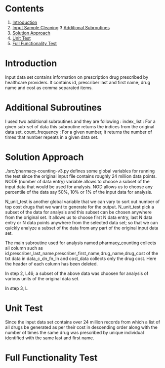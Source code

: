 # Contents 
1. [Introduction](README.md#Intro)
2. [Input Sample Cleaning](README.md#cleaning)
3.[Additional Subroutines](README.md#sub)
4. [Solution Approach](README.md#solapp)
5. [Unit Test ](README.md#unit-test )
6. [Full Functionality Test ](README.md#FFT)

# Introduction 
Input data set contains information on prescription drug prescribed by healthcare providers. It contains id, prescriber last and first name, drug name and cost as comma separated items.

# Additional Subroutines
I used two additional subroutines and they are following :
index_list : For a given sub-set of data this subroutine returns the indices from the original data set. 
count_frequency : For a given number, it returns the number of times that number repeats in a given data set. 

# Solution Approach 
./src/pharmacy‑counting-v3.py defines some global variables for running the test since the original input file contains roughly 24 million data points. NODE (number of data entry) variable allows to choose a subset of the input data that would be used for analysis. NOD allows us to choose any percentile of the data say 50%, 10% or 1% of the input data for analysis. 

N_unit_test is another global variable that we can vary to sort out number of top cost drugs that we want to generate for the output. N_unit_test pick a subset of the data for analysis and this subset can be chosen anywhere from the original set. It allows us to choose first N data entry, last N data entry or N data points anywhere from the selected data set; so that we can quickly analyze a subset of the data from any part of the original input data set. 

The main subroutine used for analysis named pharmacy_counting collects all column such as id,prescriber_last_name,prescriber_first_name,drug_name,drug_cost of the txt data in data_c_dn_fn_ln and cost_data collects only the drug cost. Here the header of each column has been deleted.  

In step 2, L46; a subset of the above data was choosen for analysis of various units of the original data set. 

In step 3, L  
 


# Unit Test 
Since the input data set contains over 24 million records from which a list of all drugs be generated as per their cost in descending order along with the number of times the same drug was prescribed by unique individual identified with the same last and first name.   

# Full Functionality Test



